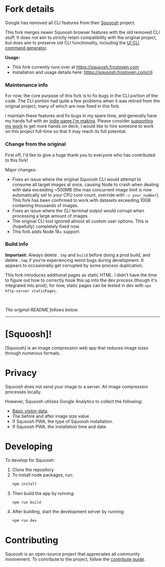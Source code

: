 # Fork details

Google has removed all CLI features from their
[Squoosh](https://github.com/GoogleChromeLabs/squoosh) project.

This fork merges newer Squoosh browser features with the old removed CLI stuff.
It does not aim to strictly retain compatibility with the original project, but
does aim to preserve old CLI functionality, including the
[UI CLI command generator](https://squoosh.frostoven.com/cli/preview.png).

**Usage:**

- This fork currently runs over at https://squoosh.frostoven.com
- Installation and usage details here: https://squoosh.frostoven.com/cli

### Maintenance info

For now, the core purpose of this fork is to fix bugs in the CLI portion of the
code. The CLI portion had quite a few problems when it was retired from the
original project, many of which are now fixed in this fork.

I maintain these features and fix bugs in my spare time, and generally have my
hands full with an
[indie game I'm making](https://github.com/frostoven/Cosmosis).
Please consider
[supporting my work](https://www.patreon.com/frostoven)
to get more hands on deck; I would like to hire someone to work on this project
full-time so that it may reach its full potential.

### Change from the original

First off, I'd like to give a huge thank you to everyone who has contributed to
this fork!

Major changes:

- Fixes an issue where the original Squoosh CLI would attempt to consume all
  target images at once, causing Node to crash when dealing with data exceeding
  ~500MB (the max concurrent image limit is now automatically set to your CPU
  core count, override with `-c your_number`). This fork has been confirmed to
  work with datasets exceeding 10GB containing thousands of images.
- Fixes an issue where the CLI terminal output would corrupt when processing a
  large amount of images.
- The original CLI tool ignored almost all custom user options. This is
  (hopefully) completely fixed now.
- This fork adds Node 18+ support.

### Build info

**Important:** Always delete `.tmp` and `build` before doing a prod build, and
delete `.tmp` if you're experiencing weird bugs during development. It appears
to occasionally get corrupted by some process duplication.

This fork introduces additional pages as static HTML. I didn't have the time to
figure out how to correctly hook this up into the dev process (though it's
integrated into prod); for now, static pages can be tested in dev with
`npx http-server staticPages`.

<br>

_The original README follows below._

---

# [Squoosh]!

[Squoosh] is an image compression web app that reduces image sizes through numerous formats.

# Privacy

Squoosh does not send your image to a server. All image compression processes locally.

However, Squoosh utilizes Google Analytics to collect the following:

- [Basic visitor data](https://support.google.com/analytics/answer/6004245?ref_topic=2919631).
- The before and after image size value.
- If Squoosh PWA, the type of Squoosh installation.
- If Squoosh PWA, the installation time and date.

# Developing

To develop for Squoosh:

1. Clone the repository
1. To install node packages, run:
   ```sh
   npm install
   ```
1. Then build the app by running:
   ```sh
   npm run build
   ```
1. After building, start the development server by running:
   ```sh
   npm run dev
   ```

# Contributing

Squoosh is an open-source project that appreciates all community involvement. To contribute to the project, follow the [contribute guide](/CONTRIBUTING.md).
